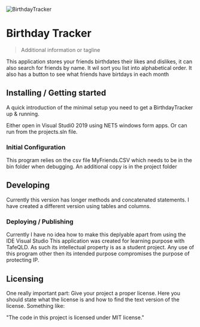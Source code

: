 ![BirthdayTracker](https://raw.githubusercontent.com/ivonh/readme-best-practices/master/sample-logo.png)

# Birthday Tracker
> Additional information or tagline

This application stores your friends birthdates their likes and dislikes, it can also search for friends by name. It wil sort you list into alphabetical order. It also has a button to see what friends have birtdays in each month

## Installing / Getting started

A quick introduction of the minimal setup you need to get a BirthdayTracker up &
running.

Either open in Visual Studi0 2019 using NET5 windows form apps.
Or can run from the projects.sln file.


### Initial Configuration

This program relies on the csv file MyFriends.CSV which needs to be in the bin folder when debugging.
An additional copy is in the project folder

## Developing

Currently this version has longer methods and concatenated statements. I have created a different version using tables and columns.


### Deploying / Publishing

Currently I have no idea how to make this deplyable apart from using the IDE Visual Studio
This application was created for learning purpose with TafeQLD. As such its intellectual property is as a student project. Any use of this program other then its intended purpose compromises the purpose of protecting IP.


## Licensing

One really important part: Give your project a proper license. Here you should
state what the license is and how to find the text version of the license.
Something like:

"The code in this project is licensed under MIT license."